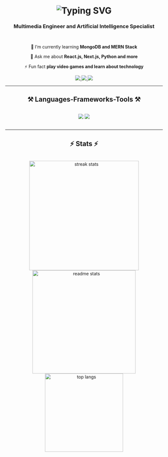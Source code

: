 <h1 align="center">
<img src="https://readme-typing-svg.demolab.com?font=Helvetica&weight=700&size=30&center=true&vCenter=true&width=700&height=70&pause=1000&color=25B9FF&random=false&width=535&lines=Hi+There!%F0%9F%91%8B;I'm+Sebastian+Murillo+Hurtado+%F0%9F%98%8A" alt="Typing SVG" />
</h1>
<h3 align="center">Multimedia Engineer and Artificial Intelligence Specialist</h3>

<br/>

<div align="center">

🌱 I’m currently learning **MongoDB and MERN Stack**

💬 Ask me about **React.js, Next.js, Python and more**

⚡ Fun fact **play video games and learn about technology**
</div>

<div align="center"> 
  <a href="mailto:samilkar17@gmail.com">
    <img src="https://img.shields.io/badge/Gmail-333333?style=for-the-badge&logo=gmail&logoColor=red" />
  </a>
  <a href="https://www.linkedin.com/in/sebastian-amilkar-murillo/" target="_blank">
    <img src="https://img.shields.io/badge/LinkedIn-0077B5?style=for-the-badge&logo=linkedin&logoColor=white" target="_blank" />
  </a>
  <a href="https://sebastian-murillo.vercel.app/en" target="_blank">
     <img src="https://img.shields.io/badge/Portfolio-FF5722?style=for-the-badge&logo=todoist&logoColor=white" target="_blank" /> <!-- sqlite, safari, google-chrome are other good icon options -->
  </a>
</div>

<hr/>

<h2 align="center">⚒️ Languages-Frameworks-Tools ⚒️</h2>
<br/>
<div align="center">
    <img src="https://skillicons.dev/icons?i=react,redux,bootstrap,mui,html,css,vscode,github,figma,tailwind,git" />
    <img src="https://skillicons.dev/icons?i=nodejs,python,javascript,typescript,express,firebase,mongodb,java,nextjs,mysql" /><br>
</div>

<br/>
<hr/>

<h2 align="center">⚡ Stats ⚡</h2>
<br>

<div align=center>
  <img width=350 src="https://github-readme-streak-stats-salesp07.vercel.app/?user=samilkar17&count_private=true&theme=react&border_radius=10" alt="streak stats"/>
  <img width=330 src="https://github-readme-stats-salesp07.vercel.app/api?username=samilkar17&count_private=true&show_icons=true&theme=react&rank_icon=github&border_radius=10" alt="readme stats" />
  <br/>
  <img width=250 align="center" src="https://github-readme-stats.vercel.app/api/top-langs?username=samilkar17&hide=HTML&langs_count=8&layout=compact&theme=react&border_radius=10&size_weight=0.5&count_weight=0.5&exclude_repo=github-readme-stats" alt="top langs" />
</div>





